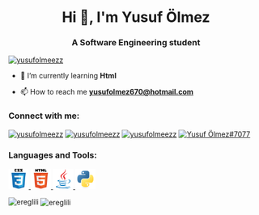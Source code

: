 <h1 align="center">Hi 👋, I'm Yusuf Ölmez</h1>
<h3 align="center">A Software Engineering student</h3>

<p align="left"> <a href="https://twitter.com/yusufolmeezz" target="blank"><img src="https://img.shields.io/twitter/follow/yusufolmeezz?logo=twitter&style=for-the-badge" alt="yusufolmeezz" /></a> </p>

- 🌱 I’m currently learning **Html**

- 📫 How to reach me **yusufolmez670@hotmail.com**

<h3 align="left">Connect with me:</h3>
<p align="left">
<a href="https://twitter.com/yusufolmeezz" target="blank"><img align="center" src="https://raw.githubusercontent.com/rahuldkjain/github-profile-readme-generator/master/src/images/icons/Social/twitter.svg" alt="yusufolmeezz" height="30" width="40" /></a>
<a href="https://fb.com/yusufolmeezz" target="blank"><img align="center" src="https://raw.githubusercontent.com/rahuldkjain/github-profile-readme-generator/master/src/images/icons/Social/facebook.svg" alt="yusufolmeezz" height="30" width="40" /></a>
<a href="https://instagram.com/yusufolmeezz" target="blank"><img align="center" src="https://raw.githubusercontent.com/rahuldkjain/github-profile-readme-generator/master/src/images/icons/Social/instagram.svg" alt="yusufolmeezz" height="30" width="40" /></a>
<a href="https://discord.gg/Yusuf Ölmez#7077" target="blank"><img align="center" src="https://raw.githubusercontent.com/rahuldkjain/github-profile-readme-generator/master/src/images/icons/Social/discord.svg" alt="Yusuf Ölmez#7077" height="30" width="40" /></a>
</p>

<h3 align="left">Languages and Tools:</h3>
<p align="left"> <a href="https://www.w3schools.com/css/" target="_blank" rel="noreferrer"> <img src="https://raw.githubusercontent.com/devicons/devicon/master/icons/css3/css3-original-wordmark.svg" alt="css3" width="40" height="40"/> </a> <a href="https://www.w3.org/html/" target="_blank" rel="noreferrer"> <img src="https://raw.githubusercontent.com/devicons/devicon/master/icons/html5/html5-original-wordmark.svg" alt="html5" width="40" height="40"/> </a> <a href="https://www.java.com" target="_blank" rel="noreferrer"> <img src="https://raw.githubusercontent.com/devicons/devicon/master/icons/java/java-original.svg" alt="java" width="40" height="40"/> </a> <a href="https://www.python.org" target="_blank" rel="noreferrer"> <img src="https://raw.githubusercontent.com/devicons/devicon/master/icons/python/python-original.svg" alt="python" width="40" height="40"/> </a> </p>

<p><img align="left" src="https://github-readme-stats.vercel.app/api/top-langs?username=ereglili&show_icons=true&locale=en&layout=compact" alt="ereglili" /></p>

<p>&nbsp;<img align="center" src="https://github-readme-stats.vercel.app/api?username=ereglili&show_icons=true&locale=en" alt="ereglili" /></p>
